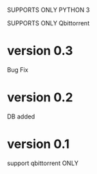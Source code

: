 SUPPORTS ONLY PYTHON 3

SUPPORTS ONLY Qbittorrent

version 0.3
===========
Bug Fix

version 0.2
==========
DB added

version 0.1
==========
support qbittorrent ONLY
